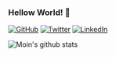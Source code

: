 ### Hellow World! 👋

<p align="left">
	<a href="https://github.com/moingshaikh"><img src="https://img.shields.io/github/followers/moingshaikh.svg?label=GitHub&style=social" alt="GitHub"></a>
	<a href="https://twitter.com/moingshaikh"><img src="https://img.shields.io/twitter/follow/moingshaikh?label=Twitter&style=social" alt="Twitter"></a>
	<a href="https://www.linkedin.com/in/moingshaikh"><img src="https://img.shields.io/badge/LinkedIn--_.svg?style=social&logo=linkedin" alt="LinkedIn"></a>
</p>

![Moin's github stats](https://github-readme-stats.vercel.app/api?username=moingshaikh&show_icons=true&hide=[%22issues%22])

<!--
**moingshaikh/moingshaikh** is a ✨ _special_ ✨ repository because its `README.md` (this file) appears on your GitHub profile.

Here are some ideas to get you started:

- 🔭 I’m currently working on ...
- 🌱 I’m currently learning ...
- 👯 I’m looking to collaborate on ...
- 🤔 I’m looking for help with ...
- 💬 Ask me about ...
- 📫 How to reach me: ...
- 😄 Pronouns: ...

- ⚡ Fun fact: ...

-->

